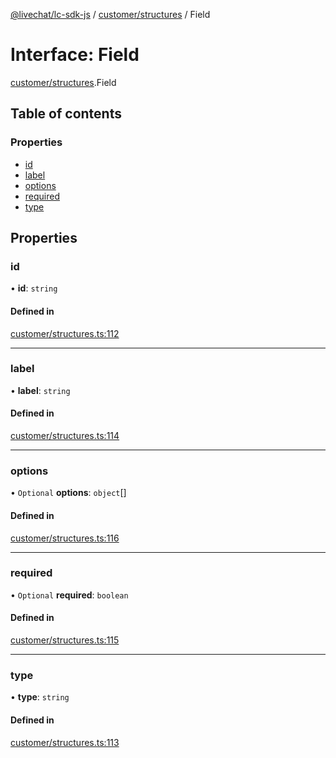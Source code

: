 [@livechat/lc-sdk-js](../README.md) / [customer/structures](../modules/customer_structures.md) / Field

# Interface: Field

[customer/structures](../modules/customer_structures.md).Field

## Table of contents

### Properties

- [id](customer_structures.Field.md#id)
- [label](customer_structures.Field.md#label)
- [options](customer_structures.Field.md#options)
- [required](customer_structures.Field.md#required)
- [type](customer_structures.Field.md#type)

## Properties

### id

• **id**: `string`

#### Defined in

[customer/structures.ts:112](https://github.com/livechat/lc-sdk-js/blob/7431f2f/src/customer/structures.ts#L112)

___

### label

• **label**: `string`

#### Defined in

[customer/structures.ts:114](https://github.com/livechat/lc-sdk-js/blob/7431f2f/src/customer/structures.ts#L114)

___

### options

• `Optional` **options**: `object`[]

#### Defined in

[customer/structures.ts:116](https://github.com/livechat/lc-sdk-js/blob/7431f2f/src/customer/structures.ts#L116)

___

### required

• `Optional` **required**: `boolean`

#### Defined in

[customer/structures.ts:115](https://github.com/livechat/lc-sdk-js/blob/7431f2f/src/customer/structures.ts#L115)

___

### type

• **type**: `string`

#### Defined in

[customer/structures.ts:113](https://github.com/livechat/lc-sdk-js/blob/7431f2f/src/customer/structures.ts#L113)

